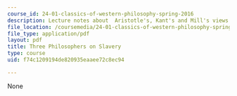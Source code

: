 ```yaml
---
course_id: 24-01-classics-of-western-philosophy-spring-2016
description: Lecture notes about  Aristotle's, Kant's and Mill's views on slavery.
file_location: /coursemedia/24-01-classics-of-western-philosophy-spring-2016/f74c1209194de820935eaaee72c8ec94_MIT24_01S16_SES23.pdf
file_type: application/pdf
layout: pdf
title: Three Philosophers on Slavery
type: course
uid: f74c1209194de820935eaaee72c8ec94

---
```

None